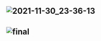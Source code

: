 ## ![2021-11-30_23-36-13](https://user-images.githubusercontent.com/88204357/144120026-6079943f-33e6-4ddd-9f12-bc82faa965d7.png)
## ![final](https://user-images.githubusercontent.com/88204357/144721375-9eb1d2aa-55f8-4450-9f80-430cfdd0a957.png)
